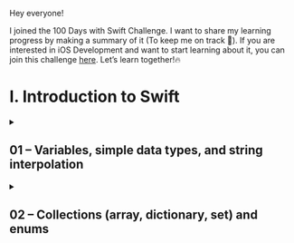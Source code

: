 Hey everyone!

I joined the 100 Days with Swift Challenge. I want to share my learning progress by making a summary of it (To keep me on track 🤭). If you are interested in iOS Development and want to start learning about it, you can join this challenge [here](https://www.hackingwithswift.com/100). 
Let’s learn together!🔥

# I. Introduction to Swift
<details>
    <summary><h2> 01 – Variables, simple data types, and string interpolation</h2></summary>

### Variables
- used to store a data and can be modified
- **```var```** keyword is used to **create a new variable** only for **the first time.** So, when we want to modify the value, we can just change the value directly.
- The value need to be wrapped with **quotation marks.**

```swift
var name = "Woody" // create a variable called "name" for the 1st time
name = "buzz" //modify the name to "buzz"
```

--- 

### Constants
- If variable value can be modified, constants can’t once they created.
- **```let```** keyword is used to create a constant.
- It is recommended to use constants when we don’t want to modify the values. By using constants, it help you to control any variables that you used so the important piece of stashed data won’t be removed or replaced at any point in the future.

```swift
let name = "Woody" // create a constant called "name"
name = "buzz" //error
```

--- 

### Simple Data Types
Swift is a type-safe language. What is it?
When we code, we able to create many variables with various data type. In swift, we **don’t have to define the data type** when creating a new variable, by assign it’s value, Swift will automatically assign its type. Also, the **variable type can’t be changed** after it’s already assigned. So, you will reminded if you assign different value to a variable. It will make you code safely, you won’t make a mistake while assigning different values.

- #### String
    - String is used when we want to use/create a group of letter (string). We can simply put it as text data.
    - **```String```** keyword is used to assign string data type
    
- #### Multi-line strings
  Standard string uses quotation marks, but it only allows you to make a single line of string. If you want to store more than 1 line of string, you can use **three double quote marks**.
    But, to store a multi-line strings format neatly, you need to end each line with a \. 
    
    ```swift
    var introduction = """ 
    Hello, I'm Woddy\
    This is the second line of my introduction\
    """

    //Without "\", your string will be "Hello, I'm Woddy\This is the second line of my introduction" when printed.
    
    ```
    
- #### Integer
    - Integer is used when we want to use/create numbers. Like it’s name, it stores non-fractional values.
    - **```Int```** keyword is used to assign integer data type
    - In swift, we can separate large number as thousands separators to make it easier to read with underscore (it won’t affect anything of your code).
    
    ```swift
    var number1 = 70000
    var number2 = 70_000
    
    //both has the same value & acceptable
    ```
    
- #### Doubles
    - Double is similar with integer, but it is a different type! Double holds fractional values. Double is short of “double-precision floating-point number”. Such a long name though 😭.
    - **```Double```** keyword is used to assign integer data type
    
- #### Booleans
    - Booleans is used to hold either true or false. Yes, it only have 2 values option.
    - **```Bool```** keyword is used to assign integer data type

--- 
    
### String Interpolation
This is one of Swift feature that allows you put the variables inside your string. You just need to wrap the variables with **backslash**, followed by **parentheses**.

```swift
var age = 8
var string = "Woody is \(age) years old"
```
</details>


<details>
    <summary><h2> 02 –  Collections (array, dictionary, set) and enums </h2></summary>

### Collections
1. #### Arrays
    - Collections of values which have the same type.
    - Swift array is able to store different type of value. You can use “Any” as the type annotation.
    - Array starts and ends with brackets, each item is separated with comma
        
        ```swift
        let grape = "Purple Grape"
        let apple = "Green Apple"
        let melon = "Yellow Melon"
        
        let fruits = [grape, apple, melon]
        let myFruits : [String]= [grape, melon] // if use type annotations
        
        let mixedData : [Any] = ["Hello", 0, "This is text", 0.93]
        ```
        
    - If you want to read/access an item in specific index, you just need to put the numerical position:
        *array index starts from 0 (zero-based), and your code will crash if you use an invalid index*
        
        ```swift
        // read an item in index 1 which is apple
        fruits[1] 
        fruits[5] //error, because the array only have 3 items, so max index number is 2
        ```
    
2. #### Sets
    - Similar with array, but:
        - All items is unique, **no duplicate items**
        - The items are **not stored in any order**, they are stored automatically by system based on efficiency
        - We can make sets from arrays
        
        ```swift
        //make a set from array
        let colors = ["red", "green"]
        let myColors = Set(colors)
        
        //make a set directly
        let rainbow = Set(["red", "yellow", "green"])
        let rainbow = Set(["red", "yellow", "green", "red"]) // the second entry of "red" is ignored
        ```

  
        *If you need to check if “a value” exist, you can use sets. Sets have better optimization in searching instead of array which need to search all over the index start from the first index.*
         
        *Example: search a word in dictionary, phone number in contact list, etc.*
        
3. #### Tuples
    - Similar with arrays, but:
        - The **size is fixed**, can’t be added or removed.
        - The **item value** **can** be **changed**, but the **item** **type can’t**.
        - The item can be **access using its numerical position or name**.
        - You can assume **tuple** as an **object**, and **the items** as the object’s **properties/ attributes**.

    
    ```swift
    var randomValue = (2, 1, 6, 3, 9)
    
    var movie = (title:"Coda", dateReleased:"2021", genre:"comedy-drama")
    
    //access the items/properties
    movie.0 // result:"Coda", because it accessed the 1st item which is title
    movie.title //result:"Coda", because it accessed the item name directly
    ```
    
    *Tuple’s item **can be accessed by the position number or the item name**. It **better to store different type** of value in tuple, because it would be confusing and ugly if you combines multiple data types in an array.*
  
    **When to use?**
    **- Tuple:** store a specific & fixed collection of related values 
    **- Sets:** store an unique values, and need to search the item very quickly
    **- Array:** store a collection of values that accept duplicates, the order of the items matters

#### 4. Dictionaries
    - Similar with arrays, but:
        - The item stored using a name or identifiers. The item identifiers is called **```key```**.
        - The items **not store in an index**. So, You call the items with the key, not the index.
        
        ```swift
        let finalScore = [
            "Student1": 90,
            "Student2": 80,
        ]
        
        finalScore["Student1"] // get the final score of Student1
        
        // use type annotation
        let finalScore : [Int]= [
            "Student1": 90,
            "Student2": 80,
        ]
        ```
        
    - ##### Default values in dictionary
        When we ask for a value of key that doesn’t exist, it will returns a **nil** value. We can use “default” to get back an default value when the data we want is not exist. It’s like a “backup value”.
        
        ```swift
        let finalScore = [
            "Student1": 90,
            "Student2": 80,
        ]
        finalScore["Student3", default:0] // get the default value "0" instead of nil because Student3 didn't exist
        ```
        
      *Default value is optional, based on your need.*
        
---

### Creating Empty Collections
Here is the syntax of creating empty collections:

1. #### Array
    *Array can be created using Swift special syntax or angle bracket syntax*
    
    ```swift
    //swift special syntax
    var myArray : [Int] = []
    var myArray = [Int]()
    
    //angle bracket syntax
    var myArray = Array<Int>()
    ```
    
2. #### Dictionary
    *Same with array, dictionary can be created using Swift special syntax or angle bracket syntax*
    
    ```swift
    //swift special syntax
    var myDictionary = [String: String]()
    var myDictionary [String: String] = [:]
    
    //angle bracket syntax
    var myDictionary = Dictionary<String, String>()
    
    //add items 
    myDictionary["EN"] = "English"
    ```
    
3. #### Set
    *Set only can be created using angle bracket syntax*
    
    ```swift
    var mySet = Array<Int>()
    ```
    
4. #### Tuple
    *It’s rare to use an “empty tuple”, because we need to set the items directly when creating it. But, we can model a missing tuple value. We need to make the tuple **optional**.*
    
    ```swift
    var myTuple: (key: String, val: Int)? = nil
    ```
    
    *Note: There is an empty tuple, but it used as the return type of function void (function that return nothing)*     
    [Swift: Declaring empty tuples](https://stackoverflow.com/questions/33357892/swift-declaring-empty-tuples)
    

> *An empty array can help you to calculate your data, especially when you don’t know or didn’t have any data at first.*

---

### Enumerations (enums)

- It is a way to define a group of related values to makes them easier to use.
- It helps you decrease the ambiguity of your code.
- For example, we need a value to represent whether the process is success or not. We define “success” value when it succeed and “fail” when it failed. Then, we accidentally use different naming, we use “succeed” value to define success. It will create a new meaning, and it defines 2 value to define the process is success.
    
    ```swift
    // manually define the value 
    let result = "fail"
    let result2 = "success"
    let result3 = "succeed"
    
    // grouped the values as a group of result desc using enum
    enum Result {
        case success
        case failure
    }
    let result4 = Result.failure
    ```
    
    *This prevent you from accidentally using different strings each time.*
    
- #### Associated Values
    We can add **additional information** to an enum case.
    
    ```swift
    enum Activity {
        case bored
        case running(destination: String)
        case talking(topic: String)
        case singing(volume: Int)
    }
    
    let sing = Activity.singing(volume: 5) // The activity is singing with volume 5 db (desibel)
    ```
    
- #### Raw Values
    Raw value used to add a “**meaning**” of an enum case.

  
    - Define the type of raw values after the variable name.
    - In case of number type of raw value, Swift automatically assign each case with a number starts from 0. If you just set an integer value on the first item only, the rest will automatically generated. But it only works in Integer value only.
    
    ```swift
    // Integer type
    enum Priority: Int {
        case low = 1
        case medium
        case high
    }
    Priority(rawValue: 2) // returns "medium"
    
    // Double type
    enum Priority: Double {
        case low = 1
        case medium
        case high
    }
    Priority(rawValue: 2) // returns "medium"
    Priority(rawValue: 2.0) // returns "medium"
    Priority(rawValue: 2.7) // returns nil
    ```
    
    ```swift
    // Do not do this! It'll give you error!
    enum Priority: Double {
        case low = 1.5
        case medium
        case high
    }
    
    // instead do this
    enum Priority: Double {
        case low = 1.0
        case medium = 2.5
        case high = 5
    }
    ```
    
</details>





